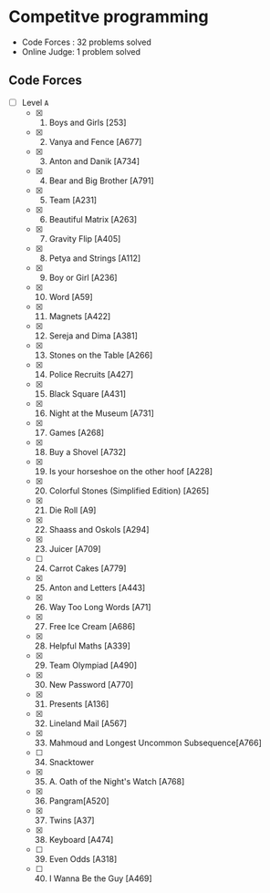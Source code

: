 # Competitve programming

- Code Forces : 32 problems solved
- Online Judge: 1 problem solved

## Code Forces

- [ ] Level `A`
  - [x] 0001. Boys and Girls [253]
  - [x] 0002. Vanya and Fence [A677]
  - [x] 0003. Anton and Danik [A734]
  - [x] 0004. Bear and Big Brother [A791]
  - [x] 0005. Team [A231]
  - [x] 0006. Beautiful Matrix [A263]
  - [x] 0007. Gravity Flip [A405]
  - [x] 0008. Petya and Strings [A112]
  - [x] 0009. Boy or Girl [A236]
  - [x] 0010. Word [A59]
  - [x] 0011. Magnets [A422]
  - [x] 0012. Sereja and Dima [A381]
  - [x] 0013. Stones on the Table [A266]
  - [x] 0014. Police Recruits [A427]
  - [x] 0015. Black Square [A431]
  - [x] 0016. Night at the Museum [A731]
  - [x] 0017. Games [A268]
  - [x] 0018. Buy a Shovel [A732]
  - [x] 0019. Is your horseshoe on the other hoof [A228]
  - [x] 0020. Colorful Stones (Simplified Edition) [A265]
  - [x] 0021. Die Roll [A9]
  - [x] 0022. Shaass and Oskols [A294]
  - [x] 0023. Juicer [A709]
  - [ ] 0024. Carrot Cakes [A779]
  - [x] 0025. Anton and Letters [A443]
  - [x] 0026. Way Too Long Words [A71]
  - [x] 0027. Free Ice Cream [A686]
  - [x] 0028. Helpful Maths [A339]
  - [x] 0029. Team Olympiad [A490]
  - [x] 0030. New Password [A770]
  - [x] 0031. Presents [A136]
  - [x] 0032. Lineland Mail [A567]
  - [x] 0033. Mahmoud and Longest Uncommon Subsequence[A766]
  - [ ] 0034. Snacktower
  - [x] 0035. A. Oath of the Night's Watch [A768]
  - [x] 0036. Pangram[A520]
  - [x] 0037. Twins [A37]
  - [x] 0038. Keyboard [A474]
  - [ ] 0039. Even Odds [A318]
  - [ ] 0040. I Wanna Be the Guy [A469]